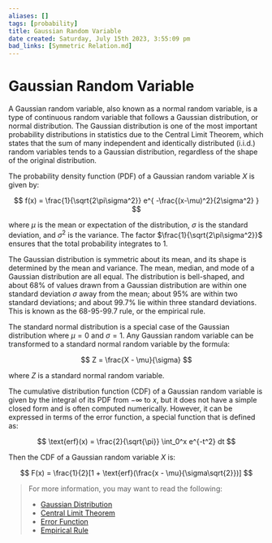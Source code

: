 ```yaml
---
aliases: []
tags: [probability]
title: Gaussian Random Variable
date created: Saturday, July 15th 2023, 3:55:09 pm
bad_links: [Symmetric Relation.md]
---
```

# Gaussian Random Variable

A Gaussian random variable, also known as a normal random variable, is a type of continuous random variable that follows a Gaussian distribution, or normal distribution. The Gaussian distribution is one of the most important probability distributions in statistics due to the Central Limit Theorem, which states that the sum of many independent and identically distributed (i.i.d.) random variables tends to a Gaussian distribution, regardless of the shape of the original distribution.

The probability density function (PDF) of a Gaussian random variable $X$ is given by:

$$
f(x) = \frac{1}{\sqrt{2\pi\sigma^2}} e^{ -\frac{(x-\mu)^2}{2\sigma^2} }
$$

where $\mu$ is the mean or expectation of the distribution, $\sigma$ is the standard deviation, and $\sigma^2$ is the variance. The factor $\frac{1}{\sqrt{2\pi\sigma^2}}$ ensures that the total probability integrates to 1.

The Gaussian distribution is symmetric about its mean, and its shape is determined by the mean and variance. The mean, median, and mode of a Gaussian distribution are all equal. The distribution is bell-shaped, and about 68% of values drawn from a Gaussian distribution are within one standard deviation $\sigma$ away from the mean; about 95% are within two standard deviations; and about 99.7% lie within three standard deviations. This is known as the 68-95-99.7 rule, or the empirical rule.

The standard normal distribution is a special case of the Gaussian distribution where $\mu = 0$ and $\sigma = 1$. Any Gaussian random variable can be transformed to a standard normal random variable by the formula:

$$
Z = \frac{X - \mu}{\sigma}
$$

where $Z$ is a standard normal random variable.

The cumulative distribution function (CDF) of a Gaussian random variable is given by the integral of its PDF from $-\infty$ to $x$, but it does not have a simple closed form and is often computed numerically. However, it can be expressed in terms of the error function, a special function that is defined as:

$$
\text{erf}(x) = \frac{2}{\sqrt{\pi}} \int_0^x e^{-t^2} dt
$$

Then the CDF of a Gaussian random variable $X$ is:

$$
F(x) = \frac{1}{2}[1 + \text{erf}(\frac{x - \mu}{\sigma\sqrt{2}})]
$$

> For more information, you may want to read the following:
> - [Gaussian Distribution](https://www.google.com/search?q=Gaussian+Distribution)
> - [Central Limit Theorem](https://www.google.com/search?q=Central+Limit+Theorem)
> - [Error Function](https://www.google.com/search?q=Error+Function)
> - [Empirical Rule](https://www.google.com/search?q=Empirical+Rule)